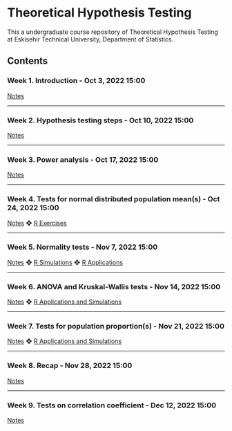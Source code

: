 # Theoretical Hypothesis Testing

This a undergraduate course repository of Theoretical Hypothesis Testing at Eskisehir Technical University, Department of Statistics.

## Contents

### Week 1. Introduction - Oct 3, 2022 15:00

[Notes](https://github.com/mcavs/ESTUStat_2022Fall_TheoreticalHypothesisTesting/blob/main/THT_Week1.pdf) 

---

### Week 2. Hypothesis testing steps - Oct 10, 2022 15:00

[Notes](https://github.com/mcavs/ESTUStat_2022Fall_TheoreticalHypothesisTesting/blob/main/THT_Week2.pdf)

---

### Week 3. Power analysis - Oct 17, 2022 15:00

[Notes](https://github.com/mcavs/ESTUStat_2022Fall_TheoreticalHypothesisTesting/blob/main/THT_Week3.pdf)

---

### Week 4. Tests for normal distributed population mean(s) - Oct 24, 2022 15:00

[Notes](https://github.com/mcavs/ESTUStat_2022Fall_TheoreticalHypothesisTesting/blob/main/THT_Week4.pdf) ❖ [R Exercises](https://github.com/mcavs/ESTUStat_2022Fall_TheoreticalHypothesisTesting/blob/main/THT_Exercises_Week4.R)

---

### Week 5. Normality tests - Nov 7, 2022 15:00

[Notes](https://github.com/mcavs/ESTUStat_2022Fall_TheoreticalHypothesisTesting/blob/main/THT_Week5.pdf) ❖ [R Simulations](https://github.com/mcavs/ESTUStat_2022Fall_TheoreticalHypothesisTesting/blob/main/tht_w5.R) ❖ [R Applications](https://github.com/mcavs/ESTUStat_2022Fall_TheoreticalHypothesisTesting/blob/main/tht_app_w5.R)

---

### Week 6. ANOVA and Kruskal-Wallis tests - Nov 14, 2022 15:00

[Notes](https://github.com/mcavs/ESTUStat_2022Fall_TheoreticalHypothesisTesting/blob/main/THT_Week6.pdf) ❖ [R Applications and Simulations](https://github.com/mcavs/ESTUStat_2022Fall_TheoreticalHypothesisTesting/blob/main/tht_w6.R) 

---

### Week 7. Tests for population proportion(s) - Nov 21, 2022 15:00

[Notes](https://github.com/mcavs/ESTUStat_2022Fall_TheoreticalHypothesisTesting/blob/main/THT_Week7.pdf) ❖ [R Applications and Simulations](https://github.com/mcavs/ESTUStat_2022Fall_TheoreticalHypothesisTesting/blob/main/tht_w7.R) 

---

### Week 8. Recap - Nov 28, 2022 15:00

[Notes](https://github.com/mcavs/ESTUStat_2022Fall_TheoreticalHypothesisTesting/blob/main/THT_Week8.pdf)

---

### Week 9. Tests on correlation coefficient - Dec 12, 2022 15:00

[Notes](https://github.com/mcavs/ESTUStat_2022Fall_TheoreticalHypothesisTesting/blob/main/THT_Week9.pdf)
